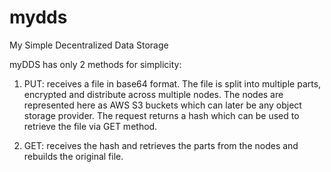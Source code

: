 # mydds
My Simple Decentralized Data Storage

myDDS has only 2 methods for simplicity:

1. PUT: receives a file in base64 format. The file is split into multiple parts,
encrypted and distribute across multiple nodes. The nodes are represented here as
AWS S3 buckets which can later be any object storage provider. The request
returns a hash which can be used to retrieve the file via GET method.

2. GET: receives the hash and retrieves the parts from the nodes and rebuilds
the original file.
